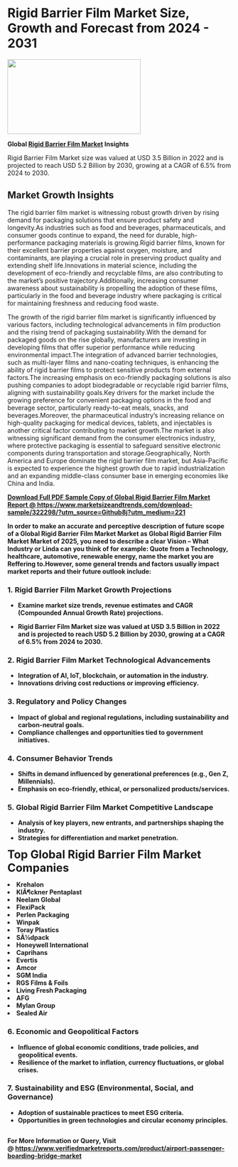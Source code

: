 <H1>Rigid Barrier Film Market Size, Growth and Forecast from 2024 - 2031</H1><img class="aligncenter size-medium wp-image-584254" src="https://thirdeyenews.in/wp-content/uploads/2024/09/Global-Market-Research-300x168.jpeg" alt="" width="300" height="168" /><p><strong>Global&nbsp;<a href="https://www.marketsizeandtrends.com/download-sample/322298/?utm_source=Github8j?utm_medium=221">Rigid Barrier Film Market</a> Insights</strong></p><p>Rigid Barrier Film Market size was valued at USD 3.5 Billion in 2022 and is projected to reach USD 5.2 Billion by 2030, growing at a CAGR of 6.5% from 2024 to 2030.</p><p><h2>Market Growth Insights</h2> <p>The rigid barrier film market is witnessing robust growth driven by rising demand for packaging solutions that ensure product safety and longevity.As industries such as food and beverages, pharmaceuticals, and consumer goods continue to expand, the need for durable, high-performance packaging materials is growing.Rigid barrier films, known for their excellent barrier properties against oxygen, moisture, and contaminants, are playing a crucial role in preserving product quality and extending shelf life.Innovations in material science, including the development of eco-friendly and recyclable films, are also contributing to the market’s positive trajectory.Additionally, increasing consumer awareness about sustainability is propelling the adoption of these films, particularly in the food and beverage industry where packaging is critical for maintaining freshness and reducing food waste.</p> <p><strong><a href="#"></a></strong></p> <p>The growth of the rigid barrier film market is significantly influenced by various factors, including technological advancements in film production and the rising trend of packaging sustainability.With the demand for packaged goods on the rise globally, manufacturers are investing in developing films that offer superior performance while reducing environmental impact.The integration of advanced barrier technologies, such as multi-layer films and nano-coating techniques, is enhancing the ability of rigid barrier films to protect sensitive products from external factors.The increasing emphasis on eco-friendly packaging solutions is also pushing companies to adopt biodegradable or recyclable rigid barrier films, aligning with sustainability goals.Key drivers for the market include the growing preference for convenient packaging options in the food and beverage sector, particularly ready-to-eat meals, snacks, and beverages.Moreover, the pharmaceutical industry’s increasing reliance on high-quality packaging for medical devices, tablets, and injectables is another critical factor contributing to market growth.The market is also witnessing significant demand from the consumer electronics industry, where protective packaging is essential to safeguard sensitive electronic components during transportation and storage.Geographically, North America and Europe dominate the rigid barrier film market, but Asia-Pacific is expected to experience the highest growth due to rapid industrialization and an expanding middle-class consumer base in emerging economies like China and India.</p> <p><strong><a href="#"></p><p><span class=""><strong>Download Full PDF Sample Copy of Global Rigid Barrier Film Market Report</strong> @ <a href="https://www.marketsizeandtrends.com/download-sample/322298/?utm_source=Github8j?utm_medium=221" target="_blank">https://www.marketsizeandtrends.com/download-sample/322298/?utm_source=Github8j?utm_medium=221</a></span></p><p>In order to make an accurate and perceptive description of future scope of a Global&nbsp;Rigid Barrier Film Market Market as Global&nbsp;Rigid Barrier Film Market Market of 2025, you need to describe a clear Vision &ndash; What Industry or Linda can you think of for example: Quote from a Technology, healthcare, automotive, renewable energy, name the market you are Reffering to.However, some general trends and factors usually impact market reports and their future outlook include:</p><h3>1.&nbsp;<strong>Rigid Barrier Film Market Growth Projections</strong></h3><ul><li>Examine market size trends, revenue estimates and CAGR (Compounded Annual Growth Rate) projections.</li><li><p>Rigid Barrier Film Market size was valued at USD 3.5 Billion in 2022 and is projected to reach USD 5.2 Billion by 2030, growing at a CAGR of 6.5% from 2024 to 2030.</p></li></ul><h3>2.&nbsp;<strong>Rigid Barrier Film Market Technological Advancements</strong></h3><ul><li>Integration of AI, IoT, blockchain, or automation in the industry.</li><li>Innovations driving cost reductions or improving efficiency.</li></ul><h3>3.&nbsp;<strong>Regulatory and Policy Changes</strong></h3><ul><li>Impact of global and regional regulations, including sustainability and carbon-neutral goals.</li><li>Compliance challenges and opportunities tied to government initiatives.</li></ul><h3>4.&nbsp;<strong>Consumer Behavior Trends</strong></h3><ul><li>Shifts in demand influenced by generational preferences (e.g., Gen Z, Millennials).</li><li>Emphasis on eco-friendly, ethical, or personalized products/services.</li></ul><h3>5.&nbsp;<strong>Global Rigid Barrier Film Market Competitive Landscape</strong></h3><ul><li>Analysis of key players, new entrants, and partnerships shaping the industry.</li><li>Strategies for differentiation and market penetration.</li></ul><p data-pm-slice="1 1 []"><span style="color: inherit; font-family: inherit; font-size: 25px;">Top Global Rigid Barrier Film Market Companies</span></p><div class="" data-test-id=""><p><li>Krehalon</li><li> KlÃ¶ckner Pentaplast</li><li> Neelam Global</li><li> FlexiPack</li><li> Perlen Packaging</li><li> Winpak</li><li> Toray Plastics</li><li> SÃ¼dpack</li><li> Honeywell International</li><li> Caprihans</li><li> Evertis</li><li> Amcor</li><li> SGM India</li><li> RGS Films & Foils</li><li> Living Fresh Packaging</li><li> AFG</li><li> Mylan Group</li><li> Sealed Air</li></p></div><h3>6.&nbsp;<strong>Economic and Geopolitical Factors</strong></h3><ul><li>Influence of global economic conditions, trade policies, and geopolitical events.</li><li>Resilience of the market to inflation, currency fluctuations, or global crises.</li></ul><h3>7.&nbsp;<strong>Sustainability and ESG (Environmental, Social, and Governance)</strong></h3><ul><li>Adoption of sustainable practices to meet ESG criteria.</li><li>Opportunities in green technologies and circular economy principles.</li></ul><h2><strong style="font-size: 14px;">For More Information or Query, Visit @&nbsp;</strong><a style="background-color: #ffffff; font-size: 14px;" href="https://www.marketsizeandtrends.com/report/rigid-barrier-film-market/" target="_blank">https://www.verifiedmarketreports.com/product/airport-passenger-boarding-bridge-market</a></h2>